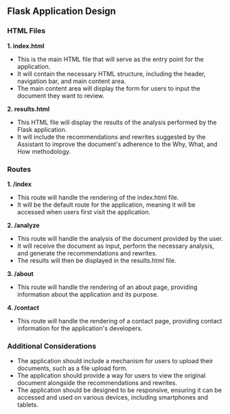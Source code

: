  ## Flask Application Design

### HTML Files

**1. index.html**
- This is the main HTML file that will serve as the entry point for the application.
- It will contain the necessary HTML structure, including the header, navigation bar, and main content area.
- The main content area will display the form for users to input the document they want to review.

**2. results.html**
- This HTML file will display the results of the analysis performed by the Flask application.
- It will include the recommendations and rewrites suggested by the Assistant to improve the document's adherence to the Why, What, and How methodology.

### Routes

**1. /index**
- This route will handle the rendering of the index.html file.
- It will be the default route for the application, meaning it will be accessed when users first visit the application.

**2. /analyze**
- This route will handle the analysis of the document provided by the user.
- It will receive the document as input, perform the necessary analysis, and generate the recommendations and rewrites.
- The results will then be displayed in the results.html file.

**3. /about**
- This route will handle the rendering of an about page, providing information about the application and its purpose.

**4. /contact**
- This route will handle the rendering of a contact page, providing contact information for the application's developers.

### Additional Considerations

- The application should include a mechanism for users to upload their documents, such as a file upload form.
- The application should provide a way for users to view the original document alongside the recommendations and rewrites.
- The application should be designed to be responsive, ensuring it can be accessed and used on various devices, including smartphones and tablets.